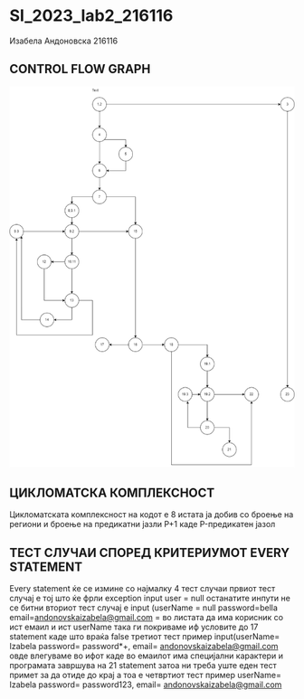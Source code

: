 # SI_2023_lab2_216116
Изабела Андоновска 216116

CONTROL FLOW GRAPH
--
![cfg image](CFG.png)

ЦИКЛОМАТСКА КОМПЛЕКСНОСТ
--
Цикломатската комплексност на кодот е 8 истата ја добив со броење на региони и броење на предикатни јазли P+1 каде P-предикатен јазол

ТЕСТ СЛУЧАИ СПОРЕД КРИТЕРИУМОТ EVERY STATEMENT
--
Every statement ќе се измине со најмалку 4 тест случаи
првиот тест случај е тој што ќе фрли exception input user = null  останатите инпути не се битни
вториот тест случај е input (userName = null password=bella email=andonovskaizabela@gmail.com <list of users>= во листата да има корисник со ист емаил и ист userName
  така ги покриваме иф условите до 17 statement каде што враќа false
третиот тест пример input(userName= Izabela password= password*+, email= andonovskaizabela@gmail.com <list of users> овде влегуваме во ифот каде во емаилот има специјални карактери и програмата завршува на 21 statement
затоа ни треба уште еден тест примет за да отиде до крај а тоа е четвртиот тест пример userName= Izabela password= password123, email= andonovskaizabela@gmail.com <list of users>



